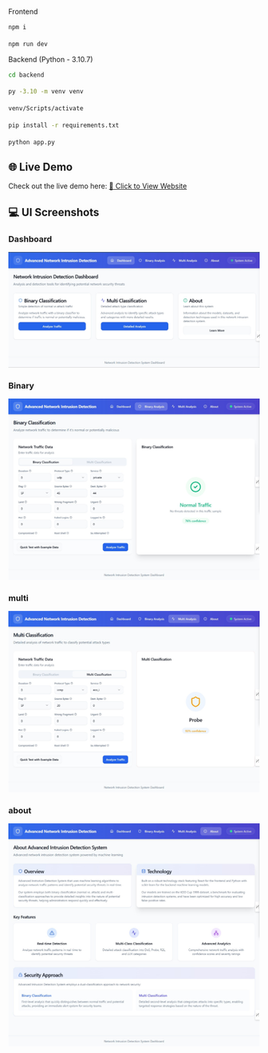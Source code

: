 Frontend
```sh
npm i 

npm run dev
```

Backend (Python - 3.10.7)
```sh
cd backend

py -3.10 -m venv venv

venv/Scripts/activate

pip install -r requirements.txt

python app.py
```

## 🌐 Live Demo

Check out the live demo here: [🔗 Click to View Website](https://networkintrusiondetectionsystem.netlify.app/)

## 💻 UI Screenshots

### Dashboard
![Home Page](./pics/dashboard.jpg)

### Binary
![Dashboard](./pics/binary.jpg)

### multi
![Dashboard](./pics/multi.jpg)

### about
![Dashboard](./pics/about.jpg)




